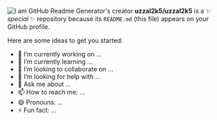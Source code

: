 

![I am GitHub Readme Generator's creator](https://media-exp1.licdn.com/dms/image/C5616AQHXu553HxtNBw/profile-displaybackgroundimage-shrink_350_1400/0/1624540366158?e=1667433600&v=beta&t=KboyuH51x4NHRPc8Kqa_ZZVb5hhoXQctMMLtmh7-OR8)
**uzzal2k5/uzzal2k5** is a ✨ _special_ ✨ repository because its `README.md` (this file) appears on your GitHub profile.

Here are some ideas to get you started:

- 🔭 I’m currently working on ...
- 🌱 I’m currently learning ...
- 👯 I’m looking to collaborate on ...
- 🤔 I’m looking for help with ...
- 💬 Ask me about ...
- 📫 How to reach me: ...
- 😄 Pronouns: ...
- ⚡ Fun fact: ...

